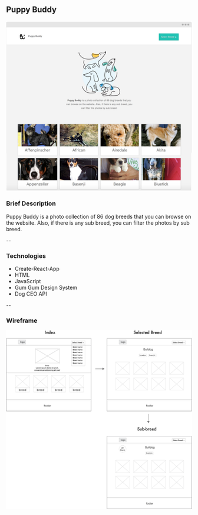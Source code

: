 
## Puppy Buddy

![](puppybuddy_readme.jpg)


### Brief Description

Puppy Buddy is a photo collection of 86 dog breeds that you can browse on the website. Also, if there is any sub breed, you can filter the photos by sub breed.

--

### Technologies

* Create-React-App
* HTML
* JavaScript
* Gum Gum Design System
* Dog CEO API

--

### Wireframe
![](puppybuddy_wireframe.png)

